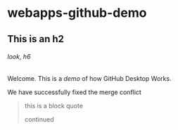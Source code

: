 # webapps-github-demo

## This is an h2

###### look, h6

Welcome.
This is a *demo* of how GitHub Desktop Works.

We have successfully fixed the merge conflict

> this is a block quote
>
> continued
